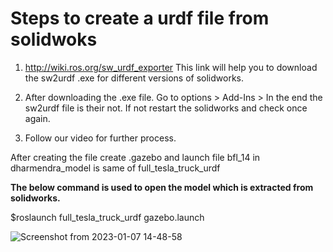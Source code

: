 # Steps to create a urdf file from solidwoks

 1) http://wiki.ros.org/sw_urdf_exporter This link will help you  to download the sw2urdf .exe for different versions of solidworks.

 2) After downloading the .exe file. Go to options > Add-Ins > In the end the sw2urdf file is their not. If not restart the solidworks and check once again.

 3) Follow our video for further process.   

 After creating the file create .gazebo and launch file 
 bfl_14 in dharmendra_model is same of full_tesla_truck_urdf
 
**The below command is used to open the model which is extracted from solidworks.**

$roslaunch full_tesla_truck_urdf gazebo.launch

![Screenshot from 2023-01-07 14-48-58](https://user-images.githubusercontent.com/121598999/211143400-58e494a9-63e6-4b1f-b782-5cc43ad06f1e.png)
